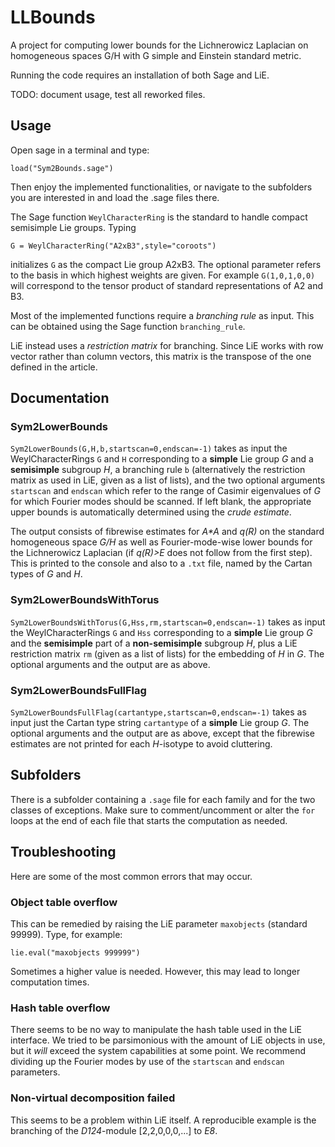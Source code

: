 # LLBounds

A project for computing lower bounds for the Lichnerowicz Laplacian on homogeneous spaces G/H with G simple and Einstein standard metric.

Running the code requires an installation of both Sage and LiE.

TODO: document usage, test all reworked files.

## Usage

Open sage in a terminal and type:

    load("Sym2Bounds.sage")

Then enjoy the implemented functionalities, or navigate to the subfolders you are interested in and load the .sage files there.

The Sage function `WeylCharacterRing` is the standard to handle compact semisimple Lie groups. Typing

    G = WeylCharacterRing("A2xB3",style="coroots")
    
initializes `G` as the compact Lie group A2xB3. The optional parameter refers to the basis in which highest weights are given. For example `G(1,0,1,0,0)` will correspond to the tensor product of standard representations of A2 and B3.

Most of the implemented functions require a *branching rule* as input. This can be obtained using the Sage function `branching_rule`.

LiE instead uses a *restriction matrix* for branching. Since LiE works with row vector rather than column vectors, this matrix is the transpose of the one defined in the article.

## Documentation

### Sym2LowerBounds

`Sym2LowerBounds(G,H,b,startscan=0,endscan=-1)` takes as input the WeylCharacterRings `G` and `H` corresponding to a **simple** Lie group *G* and a **semisimple** subgroup *H*, a branching rule `b` (alternatively the restriction matrix as used in LiE, given as a list of lists), and the two optional arguments `startscan` and `endscan` which refer to the range of Casimir eigenvalues of *G* for which Fourier modes should be scanned. If left blank, the appropriate upper bounds is automatically determined using the *crude estimate*.

The output consists of fibrewise estimates for *A\*A* and *q(R)* on the standard homogeneous space *G/H* as well as Fourier-mode-wise lower bounds for the Lichnerowicz Laplacian (if *q(R)>E* does not follow from the first step). This is printed to the console and also to a `.txt` file, named by the Cartan types of *G* and *H*.

### Sym2LowerBoundsWithTorus

`Sym2LowerBoundsWithTorus(G,Hss,rm,startscan=0,endscan=-1)` takes as input the WeylCharacterRings `G` and `Hss` corresponding to a **simple** Lie group *G* and the **semisimple** part of a **non-semisimple** subgroup *H*, plus a LiE restriction matrix `rm` (given as a list of lists) for the embedding of *H* in *G*. The optional arguments and the output are as above.

### Sym2LowerBoundsFullFlag

`Sym2LowerBoundsFullFlag(cartantype,startscan=0,endscan=-1)` takes as input just the Cartan type string `cartantype` of a **simple** Lie group *G*. The optional arguments and the output are as above, except that the fibrewise estimates are not printed for each *H*-isotype to avoid cluttering.

## Subfolders

There is a subfolder containing a `.sage` file for each family and for the two classes of exceptions. Make sure to comment/uncomment or alter the `for` loops at the end of each file that starts the computation as needed.

## Troubleshooting

Here are some of the most common errors that may occur.

### Object table overflow

This can be remedied by raising the LiE parameter `maxobjects` (standard 99999). Type, for example:

    lie.eval("maxobjects 999999")
    
Sometimes a higher value is needed. However, this may lead to longer computation times.


### Hash table overflow

There seems to be no way to manipulate the hash table used in the LiE interface. We tried to be parsimonious with the amount of LiE objects in use, but it *will* exceed the system capabilities at some point. We recommend dividing up the Fourier modes by use of the `startscan` and `endscan` parameters.

### Non-virtual decomposition failed

This seems to be a problem within LiE itself. A reproducible example is the branching of the *D124*-module \[2,2,0,0,0,...\] to *E8*.
